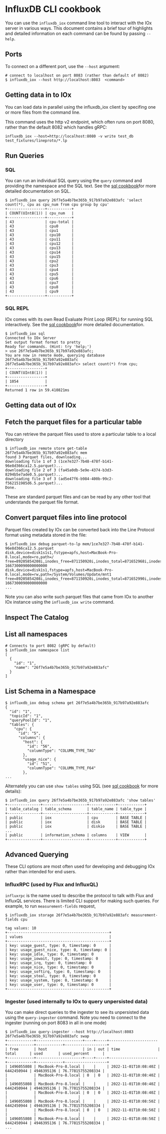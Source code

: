 # InfluxDB CLI cookbook

You can use the `influxdb_iox` command line tool to interact with the IOx server in various ways. This document contains a brief tour of highlights and detailed information on each command can be found by passing `--help`.


## Ports

To connect on a different port, use the `--host` argument:

```shell
# connect to localhost on port 8083 (rather than default of 8082)
$ influxdb_iox --host http://localhost:8083  <command>
```

## Getting data in to IOx

You can load data in parallel using the influxdb_iox client by specifing one or more files from the command line.

This command uses the http v2 endpoint, which often runs on port 8080, rather than the default 8082 which handles gRPC:

```shell
influxdb_iox --host=http://localhost:8080 -v write test_db test_fixtures/lineproto/*.lp
```

## Run Queries

### SQL
You can run an individual SQL query using the `query` command and providing the namespace and the SQL text. See the [sql cookbook](sql.md)for more detailed documentation on SQL.

```shell
$ influxdb_iox query 26f7e5a4b7be365b_917b97a92e883afc 'select count(*), cpu as cpu_num from cpu group by cpu'
+-----------------+-----------+
| COUNT(UInt8(1)) | cpu_num   |
+-----------------+-----------+
| 43              | cpu-total |
| 43              | cpu0      |
| 43              | cpu1      |
| 43              | cpu10     |
| 43              | cpu11     |
| 43              | cpu12     |
| 43              | cpu13     |
| 43              | cpu14     |
| 43              | cpu15     |
| 43              | cpu2      |
| 43              | cpu3      |
| 43              | cpu4      |
| 43              | cpu5      |
| 43              | cpu6      |
| 43              | cpu7      |
| 43              | cpu8      |
| 43              | cpu9      |
+-----------------+-----------+
```

### SQL REPL

IOx comes with its own Read Evaluate Print Loop (REPL) for running SQL interactively. See the [sql cookbook](sql.md)for more detailed documentation.

```shell
$ influxdb_iox sql
Connected to IOx Server
Set output format format to pretty
Ready for commands. (Hint: try 'help;')
> use 26f7e5a4b7be365b_917b97a92e883afc;
You are now in remote mode, querying database 26f7e5a4b7be365b_917b97a92e883afc
26f7e5a4b7be365b_917b97a92e883afc> select count(*) from cpu;
+-----------------+
| COUNT(UInt8(1)) |
+-----------------+
| 1054            |
+-----------------+
Returned 1 row in 59.410821ms
```

## Getting data out of IOx

## Fetch the parquet files for a particular table

You can retrieve the parquet files used to store a particular table to a local directory

```shell
$ influxdb_iox remote store get-table 26f7e5a4b7be365b_917b97a92e883afc mem
found 3 Parquet files, downloading...
downloading file 1 of 3 (1ce7e327-7b48-478f-b141-96e8d366ca12.5.parquet)...
downloading file 2 of 3 (fa45a0db-5e9e-4374-b3d3-8294b5e7ade0.5.parquet)...
downloading file 3 of 3 (ad5e47f6-b984-400b-99c2-f562151985d6.5.parquet)...
Done.
```

These are standard parquet files and can be read by any other tool that understands the parquet file format.

## Convert parquet files into line protocol

Parquet files created by IOx can be converted back into the Line Protocol format using metadata stored in the file:

```shell
$ influxdb_iox debug parquet-to-lp mem/1ce7e327-7b48-478f-b141-96e8d366ca12.5.parquet
disk,device=disk1s1s1,fstype=apfs,host=MacBook-Pro-8.local,mode=ro,path=/ free=89205854208i,inodes_free=871150920i,inodes_total=871652968i,inodes_used=502048i,total=1000240963584i,used=911035109376i,used_percent=91.0815635975992 1667300090000000000
disk,device=disk1s1,fstype=apfs,host=MacBook-Pro-8.local,mode=rw,path=/System/Volumes/Update/mnt1 free=89205854208i,inodes_free=871150920i,inodes_total=871652990i,inodes_used=502070i,total=1000240963584i,used=911035109376i,used_percent=91.0815635975992 1667300090000000000
...
```

Note you can also write such parquet files that came from IOx to another IOx instance using the `influxdb_iox write` command.


## Inspect The Catalog


## List all namespaces

```shell
# Connects to port 8082 (gRPC by default)
$ influxdb_iox namespace list
[
  {
    "id": "1",
    "name": "26f7e5a4b7be365b_917b97a92e883afc"
  }
]
```

## List Schema in a Namespace

```shell
$ influxdb_iox debug schema get 26f7e5a4b7be365b_917b97a92e883afc
{
  "id": "1",
  "topicId": "1",
  "queryPoolId": "1",
  "tables": {
    "cpu": {
      "id": "5",
      "columns": {
        "host": {
          "id": "56",
          "columnType": "COLUMN_TYPE_TAG"
        },
        "usage_nice": {
          "id": "51",
          "columnType": "COLUMN_TYPE_F64"
        },
...
```

Alternately you can use `show tables` using SQL (see [sql cookbook](sql.md) for more details):

```shell
$ influxdb_iox query 26f7e5a4b7be365b_917b97a92e883afc 'show tables'
+---------------+--------------------+------------+------------+
| table_catalog | table_schema       | table_name | table_type |
+---------------+--------------------+------------+------------+
| public        | iox                | cpu        | BASE TABLE |
| public        | iox                | disk       | BASE TABLE |
| public        | iox                | diskio     | BASE TABLE |
...
| public        | information_schema | columns    | VIEW       |
+---------------+--------------------+------------+------------+
```

## Advanced Querying

These CLI options are most often used for developing and debugging IOx rather than intended for end users.

### InfluxRPC (used by Flux and InfluxQL)

`influxrpc` is the name used to describe the protocol to talk with Flux and InfluxQL services. There is limited CLI support for making such queries. For example, to run `measurement-fields` request,

```shell
$ influxdb_iox storage 26f7e5a4b7be365b_917b97a92e883afc measurement-fields cpu

tag values: 10
+----------------------------------------------+
| values                                       |
+----------------------------------------------+
| key: usage_guest, type: 0, timestamp: 0      |
| key: usage_guest_nice, type: 0, timestamp: 0 |
| key: usage_idle, type: 0, timestamp: 0       |
| key: usage_iowait, type: 0, timestamp: 0     |
| key: usage_irq, type: 0, timestamp: 0        |
| key: usage_nice, type: 0, timestamp: 0       |
| key: usage_softirq, type: 0, timestamp: 0    |
| key: usage_steal, type: 0, timestamp: 0      |
| key: usage_system, type: 0, timestamp: 0     |
| key: usage_user, type: 0, timestamp: 0       |
+----------------------------------------------+
```

### Ingester (used internally to IOx to query unpersisted data)

You can make direct queries to the ingester to see its unpersisted data using the `query-ingester` command. Note you need to connect to the ingester (running on port 8083 in all in one mode)

```shell
$ influxdb_iox query-ingester --host http://localhost:8083  26f7e5a4b7be365b_917b97a92e883afc swap
+------------+---------------------+----+-----+----------------------+------------+------------+-------------------+
| free       | host                | in | out | time                 | total      | used       | used_percent      |
+------------+---------------------+----+-----+----------------------+------------+------------+-------------------+
| 1496055808 | MacBook-Pro-8.local |    |     | 2022-11-01T10:08:40Z | 6442450944 | 4946395136 | 76.77815755208334 |
|            | MacBook-Pro-8.local | 0  | 0   | 2022-11-01T10:08:40Z |            |            |                   |
| 1496055808 | MacBook-Pro-8.local |    |     | 2022-11-01T10:08:40Z | 6442450944 | 4946395136 | 76.77815755208334 |
|            | MacBook-Pro-8.local | 0  | 0   | 2022-11-01T10:08:40Z |            |            |                   |
| 1496055808 | MacBook-Pro-8.local |    |     | 2022-11-01T10:08:50Z | 6442450944 | 4946395136 | 76.77815755208334 |
|            | MacBook-Pro-8.local | 0  | 0   | 2022-11-01T10:08:50Z |            |            |                   |
| 1496055808 | MacBook-Pro-8.local |    |     | 2022-11-01T10:08:50Z | 6442450944 | 4946395136 | 76.77815755208334 |
...
```
